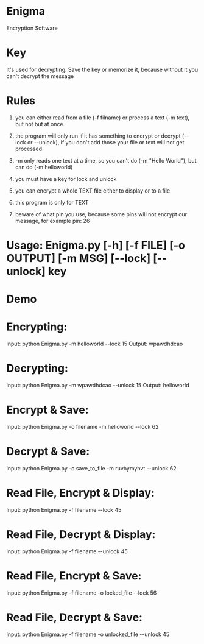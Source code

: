 # Enigma
Encryption Software

# Key
It's used for decrypting. Save the key or memorize it, because without it you can't decrypt the message

# Rules
1) you can either read from a file (-f filname) or process a text (-m text), but not but at once.

2) the program will only run if it has something to encrypt or decrypt (--lock or --unlock), if you don't add those your file or text will not get processed

3) -m only reads one text at a time, so you can't do (-m "Hello World"), but can do (-m helloworld)

4) you must have a key for lock and unlock

5) you can encrypt a whole TEXT file either to display or to a file

6) this program is only for TEXT

7) beware of what pin you use, because some pins will not encrypt our message, for example pin: 26

# Usage: Enigma.py [-h] [-f FILE] [-o OUTPUT] [-m MSG] [--lock] [--unlock] key

# Demo
# Encrypting:
 Input: python Enigma.py -m helloworld --lock 15
 Output: wpawdhdcao

# Decrypting:
 Input: python Enigma.py -m wpawdhdcao --unlock 15
 Output: helloworld
 
# Encrypt & Save:
 Input: python Enigma.py -o filename -m helloworld --lock 62
  
# Decrypt & Save:
 Input: python Enigma.py -o save_to_file -m ruvbymyhvt --unlock 62

  # Read File, Encrypt & Display:
  Input: python Enigma.py -f filename --lock 45
  
  # Read File, Decrypt & Display:
  Input: python Enigma.py -f filename --unlock 45
  
  # Read File, Encrypt & Save:
  Input: python Enigma.py -f filename -o locked_file --lock 56
  
  # Read File, Decrypt & Save:
  Input: python Enigma.py -f filename -o unlocked_file --unlock 45
